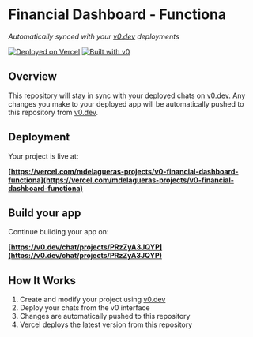 # Financial Dashboard - Functiona

*Automatically synced with your [v0.dev](https://v0.dev) deployments*

[![Deployed on Vercel](https://img.shields.io/badge/Deployed%20on-Vercel-black?style=for-the-badge&logo=vercel)](https://vercel.com/mdelagueras-projects/v0-financial-dashboard-functiona)
[![Built with v0](https://img.shields.io/badge/Built%20with-v0.dev-black?style=for-the-badge)](https://v0.dev/chat/projects/PRzZyA3JQYP)

## Overview

This repository will stay in sync with your deployed chats on [v0.dev](https://v0.dev).
Any changes you make to your deployed app will be automatically pushed to this repository from [v0.dev](https://v0.dev).

## Deployment

Your project is live at:

**[https://vercel.com/mdelagueras-projects/v0-financial-dashboard-functiona](https://vercel.com/mdelagueras-projects/v0-financial-dashboard-functiona)**

## Build your app

Continue building your app on:

**[https://v0.dev/chat/projects/PRzZyA3JQYP](https://v0.dev/chat/projects/PRzZyA3JQYP)**

## How It Works

1. Create and modify your project using [v0.dev](https://v0.dev)
2. Deploy your chats from the v0 interface
3. Changes are automatically pushed to this repository
4. Vercel deploys the latest version from this repository
